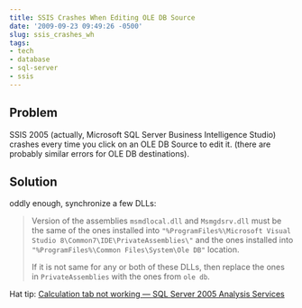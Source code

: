```yaml
---
title: SSIS Crashes When Editing OLE DB Source
date: '2009-09-23 09:49:26 -0500'
slug: ssis_crashes_wh
tags:
- tech
- database
- sql-server
- ssis
---
```


## Problem

SSIS 2005 (actually, Microsoft SQL Server Business Intelligence
Studio) crashes every time you click on an OLE DB Source to edit it. (there are
probably similar errors for OLE DB destinations).

## Solution

oddly enough, synchronize a few DLLs:

> Version of the assemblies `msmdlocal.dll` and `Msmgdsrv.dll` must be the same
> of the ones installed into `"%ProgramFiles%\Microsoft Visual Studio
> 8\Common7\IDE\PrivateAssemblies\"` and the ones installed into
> `"%ProgramFiles%\Common Files\System\Ole DB"` location.
>
> If it is not same for any or both of these DLLs, then replace the ones in
> `PrivateAssemblies` with the ones from `ole db`.

Hat tip: [Calculation
tab not working &mdash; SQL Server 2005 Analysis Services](https://munishbansal.wordpress.com/2009/05/28/calculation-tab-not-working-%e2%80%93-sql-server-2005-analysis-services/)

<!-- truncate -->

